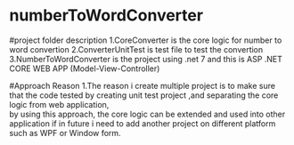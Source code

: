 # numberToWordConverter
#project folder description
1.CoreConverter is the core logic for number to word convertion
2.ConverterUnitTest is test file to test the convertion
3.NumberToWordConverter is the project using .net 7 and this is ASP .NET CORE WEB APP (Model-View-Controller)

#Approach Reason
1.The reason i create multiple project is to make sure that the code tested by creating unit test project ,and separating the core logic from web application,<br/>
by using this approach, the core logic can be extended and used into other application if in future i need to add another project on different platform such as WPF or Window form.

